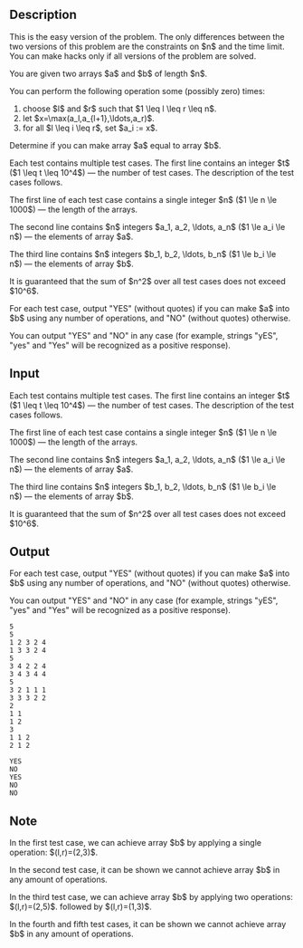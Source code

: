 ## Description

<div><p><span class="tex-font-style-bf">This is the easy version of the problem. The only differences between the two versions of this problem are the constraints on $n$ and the time limit. You can make hacks only if all versions of the problem are solved.</span></p><p>You are given two arrays $a$ and $b$ of length $n$.</p><p>You can perform the following operation some (possibly zero) times: </p><ol> <li> choose $l$ and $r$ such that $1 \leq l \leq r \leq n$. </li><li> let $x=\max(a_l,a_{l+1},\ldots,a_r)$. </li><li> for all $l \leq i \leq r$, set $a_i := x$. </li></ol><p>Determine if you can make array $a$ equal to array $b$.</p></div><div class="input-specification"><p>Each test contains multiple test cases. The first line contains an integer $t$ ($1 \leq t \leq 10^4$)&nbsp;— the number of test cases. The description of the test cases follows.</p><p>The first line of each test case contains a single integer $n$ ($1 \le n \le 1000$)&nbsp;— the length of the arrays.</p><p>The second line contains $n$ integers $a_1, a_2, \ldots, a_n$ ($1 \le a_i \le n$)&nbsp;— the elements of array $a$.</p><p>The third line contains $n$ integers $b_1, b_2, \ldots, b_n$ ($1 \le b_i \le n$)&nbsp;— the elements of array $b$.</p><p>It is guaranteed that the sum of $n^2$ over all test cases does not exceed $10^6$.</p></div><div class="output-specification"><p>For each test case, output "<span class="tex-font-style-tt">YES</span>" (without quotes) if you can make $a$ into $b$ using any number of operations, and "<span class="tex-font-style-tt">NO</span>" (without quotes) otherwise.</p><p>You can output "<span class="tex-font-style-tt">YES</span>" and "<span class="tex-font-style-tt">NO</span>" in any case (for example, strings "<span class="tex-font-style-tt">yES</span>", "<span class="tex-font-style-tt">yes</span>" and "<span class="tex-font-style-tt">Yes</span>" will be recognized as a positive response).</p></div>

## Input

<p>Each test contains multiple test cases. The first line contains an integer $t$ ($1 \leq t \leq 10^4$)&nbsp;— the number of test cases. The description of the test cases follows.</p><p>The first line of each test case contains a single integer $n$ ($1 \le n \le 1000$)&nbsp;— the length of the arrays.</p><p>The second line contains $n$ integers $a_1, a_2, \ldots, a_n$ ($1 \le a_i \le n$)&nbsp;— the elements of array $a$.</p><p>The third line contains $n$ integers $b_1, b_2, \ldots, b_n$ ($1 \le b_i \le n$)&nbsp;— the elements of array $b$.</p><p>It is guaranteed that the sum of $n^2$ over all test cases does not exceed $10^6$.</p>

## Output

<p>For each test case, output "<span class="tex-font-style-tt">YES</span>" (without quotes) if you can make $a$ into $b$ using any number of operations, and "<span class="tex-font-style-tt">NO</span>" (without quotes) otherwise.</p><p>You can output "<span class="tex-font-style-tt">YES</span>" and "<span class="tex-font-style-tt">NO</span>" in any case (for example, strings "<span class="tex-font-style-tt">yES</span>", "<span class="tex-font-style-tt">yes</span>" and "<span class="tex-font-style-tt">Yes</span>" will be recognized as a positive response).</p>





```input1|2,3,4,8,9,10,14,15,16
5
5
1 2 3 2 4
1 3 3 2 4
5
3 4 2 2 4
3 4 3 4 4
5
3 2 1 1 1
3 3 3 2 2
2
1 1
1 2
3
1 1 2
2 1 2
```




```output1
YES
NO
YES
NO
NO
```



## Note

<p>In the first test case, we can achieve array $b$ by applying a single operation: $(l,r)=(2,3)$.</p><p>In the second test case, it can be shown we cannot achieve array $b$ in any amount of operations.</p><p>In the third test case, we can achieve array $b$ by applying two operations: $(l,r)=(2,5)$. followed by $(l,r)=(1,3)$.</p><p>In the fourth and fifth test cases, it can be shown we cannot achieve array $b$ in any amount of operations.</p>
